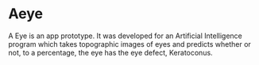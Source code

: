 # Aeye

A Eye is an app prototype. It was developed for an Artificial Intelligence program which takes topographic images of eyes and predicts whether or not, to a percentage, the eye has the eye defect, Keratoconus.  
